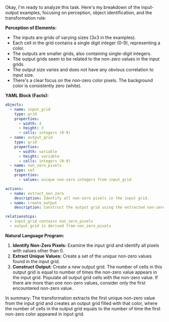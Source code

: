 Okay, I'm ready to analyze this task. Here's my breakdown of the input-output examples, focusing on perception, object identification, and the transformation rule:

**Perception of Elements:**

*   The inputs are grids of varying sizes (3x3 in the examples).
*   Each cell in the grid contains a single digit integer (0-9), representing a color.
*   The outputs are smaller grids, also containing single-digit integers.
*   The output grids seem to be related to the non-zero values in the input grids.
*   The output size varies and does not have any obvious correlation to input size.
*   There's a clear focus on the non-zero color pixels. The background color is consistently zero (white).

**YAML Block (Facts):**


```yaml
objects:
  - name: input_grid
    type: grid
    properties:
      - width: 3
      - height: 3
      - cells: integers (0-9)
  - name: output_grid
    type: grid
    properties:
      - width: variable
      - height: variable
      - cells: integers (0-9)
  - name: non_zero_pixels
    type: set
    properties:
      - values: unique non-zero integers from input_grid

actions:
  - name: extract_non_zero
    description: Identify all non-zero pixels in the input grid.
  - name: create_output
    description: Construct the output grid using the extracted non-zero pixels.

relationships:
  - input_grid contains non_zero_pixels
  - output_grid is derived from non_zero_pixels
```


**Natural Language Program:**

1.  **Identify Non-Zero Pixels:** Examine the input grid and identify all pixels with values other than 0.
2.  **Extract Unique Values:** Create a set of the *unique* non-zero values found in the input grid.
3.  **Construct Output:** Create a new output grid. The number of cells in this output grid is equal to number of times the non-zero value appears in the input grid. Populate *all* output grid cells with the non-zero value. If there are more than one non-zero values, consider only the first encountered non-zero value.

In summary: The transformation extracts the first unique non-zero value from the input grid and creates an output grid filled with that color, where the number of cells in the output grid equals to the number of time the first non-zero color appeared in input grid.

